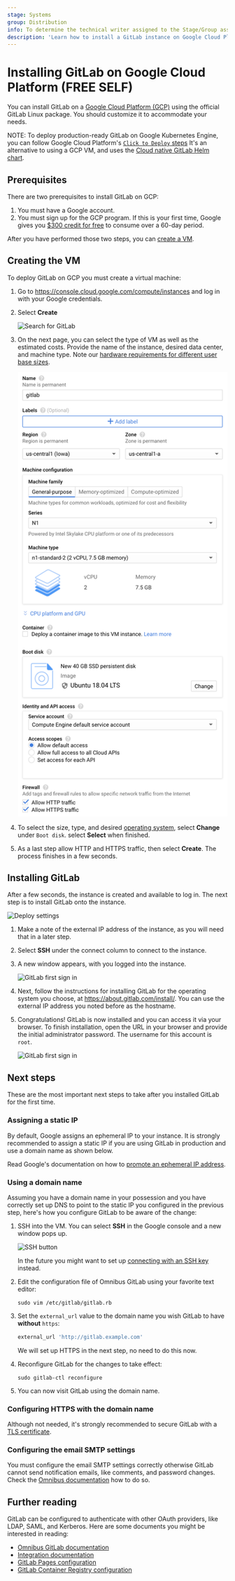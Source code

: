 ```yaml
---
stage: Systems
group: Distribution
info: To determine the technical writer assigned to the Stage/Group associated with this page, see https://about.gitlab.com/handbook/product/ux/technical-writing/#assignments
description: 'Learn how to install a GitLab instance on Google Cloud Platform.'
---
```


# Installing GitLab on Google Cloud Platform **(FREE SELF)**

You can install GitLab on a [Google Cloud Platform (GCP)](https://cloud.google.com/) using the official GitLab Linux package. You should customize it to accommodate your needs.

NOTE:
To deploy production-ready GitLab on
Google Kubernetes Engine,
you can follow Google Cloud Platform's
[`Click to Deploy` steps](https://github.com/GoogleCloudPlatform/click-to-deploy/blob/master/k8s/gitlab/README.md)
It's an alternative to using a GCP VM, and uses
the [Cloud native GitLab Helm chart](https://docs.gitlab.com/charts/).

## Prerequisites

There are two prerequisites to install GitLab on GCP:

1. You must have a Google account.
1. You must sign up for the GCP program. If this is your first time, Google
   gives you [$300 credit for free](https://console.cloud.google.com/freetrial) to consume over a 60-day period.

After you have performed those two steps, you can [create a VM](#creating-the-vm).

## Creating the VM

To deploy GitLab on GCP you must create a virtual machine:

1. Go to <https://console.cloud.google.com/compute/instances> and log in with your Google credentials.
1. Select **Create**

   ![Search for GitLab](img/launch_vm.png)

1. On the next page, you can select the type of VM as well as the
   estimated costs. Provide the name of the instance, desired data center, and machine type.
   Note our [hardware requirements for different user base sizes](../requirements.md#hardware-requirements).

   ![Launch on Compute Engine](img/vm_details.png)

1. To select the size, type, and desired [operating system](../../administration/package_information/supported_os.md#supported-operating-systems),
   select **Change** under `Boot disk`. select **Select** when finished.

1. As a last step allow HTTP and HTTPS traffic, then select **Create**. The process finishes in a few seconds.

## Installing GitLab

After a few seconds, the instance is created and available to log in. The next step is to install GitLab onto the instance.

![Deploy settings](img/vm_created.png)

1. Make a note of the external IP address of the instance, as you will need that in a later step. <!-- using future tense is okay here -->
1. Select **SSH** under the connect column to connect to the instance.
1. A new window appears, with you logged into the instance.

   ![GitLab first sign in](img/ssh_terminal.png)

1. Next, follow the instructions for installing GitLab for the operating system you choose, at <https://about.gitlab.com/install/>. You can use the external IP address you noted before as the hostname.

1. Congratulations! GitLab is now installed and you can access it via your browser. To finish installation, open the URL in your browser and provide the initial administrator password. The username for this account is `root`.

   ![GitLab first sign in](img/first_signin.png)

## Next steps

These are the most important next steps to take after you installed GitLab for
the first time.

### Assigning a static IP

By default, Google assigns an ephemeral IP to your instance. It is strongly
recommended to assign a static IP if you are using GitLab in production
and use a domain name as shown below.

Read Google's documentation on how to [promote an ephemeral IP address](https://cloud.google.com/compute/docs/ip-addresses/reserve-static-external-ip-address#promote_ephemeral_ip).

### Using a domain name

Assuming you have a domain name in your possession and you have correctly
set up DNS to point to the static IP you configured in the previous step,
here's how you configure GitLab to be aware of the change:

1. SSH into the VM. You can select **SSH** in the Google console
   and a new window pops up.

   ![SSH button](img/vm_created.png)

   In the future you might want to set up [connecting with an SSH key](https://cloud.google.com/compute/docs/instances/connecting-to-instance)
   instead.

1. Edit the configuration file of Omnibus GitLab using your favorite text editor:

   ```shell
   sudo vim /etc/gitlab/gitlab.rb
   ```

1. Set the `external_url` value to the domain name you wish GitLab to have
   **without** `https`:

   ```ruby
   external_url 'http://gitlab.example.com'
   ```

   We will set up HTTPS in the next step, no need to do this now. <!-- using future tense is okay here -->

1. Reconfigure GitLab for the changes to take effect:

   ```shell
   sudo gitlab-ctl reconfigure
   ```

1. You can now visit GitLab using the domain name.

### Configuring HTTPS with the domain name

Although not needed, it's strongly recommended to secure GitLab with a
[TLS certificate](https://docs.gitlab.com/omnibus/settings/ssl.html).

### Configuring the email SMTP settings

You must configure the email SMTP settings correctly otherwise GitLab cannot send notification emails, like comments, and password changes.
Check the [Omnibus documentation](https://docs.gitlab.com/omnibus/settings/smtp.html#smtp-settings) how to do so.

## Further reading

GitLab can be configured to authenticate with other OAuth providers, like LDAP,
SAML, and Kerberos. Here are some documents you might be interested in reading:

- [Omnibus GitLab documentation](https://docs.gitlab.com/omnibus/)
- [Integration documentation](../../integration/index.md)
- [GitLab Pages configuration](../../administration/pages/index.md)
- [GitLab Container Registry configuration](../../administration/packages/container_registry.md)

<!-- ## Troubleshooting

Include any troubleshooting steps that you can foresee. If you know beforehand what issues
one might have when setting this up, or when something is changed, or on upgrading, it's
important to describe those, too. Think of things that may go wrong and include them here.
This is important to minimize requests for support, and to avoid doc comments with
questions that you know someone might ask.

Each scenario can be a third-level heading, e.g. `### Getting error message X`.
If you have none to add when creating a doc, leave this section in place
but commented out to help encourage others to add to it in the future. -->

